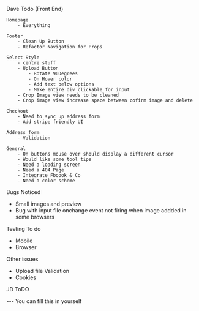 
Dave Todo (Front End)

    Homepage
        - Everything 
        
    Footer
        - Clean Up Button
        - Refactor Navigation for Props

    Select Style
        - centre stuff
        - Upload Button
            - Rotate 90Degrees
            - On Hover color
            - Add text below options
            - Make entire div clickable for input
        - Crop Image view needs to be cleaned
        - Crop image view increase space between cofirm image and delete

    Checkout
        - Need to sync up address form
        - Add stripe friendly UI

    Address form
        - Validation

    General
        - On buttons mouse over should display a different cursor
        - Would like some tool tips
        - Need a loading screen
        - Need a 404 Page
        - Integrate Fboook & Co
        - Need a color scheme

Bugs Noticed
- Small images and preview
- Bug with input file onchange event not firing when image addded in some browsers

Testing To do
- Mobile 
- Browser

Other issues
- Upload file Validation
- Cookies

JD ToDO

--- You can fill this in yourself
